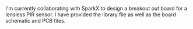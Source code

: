 I'm currently collaborating with SparkX to design a breakout out board for a lensless PIR sensor. I have provided the library file as well as the board schematic and PCB files.
